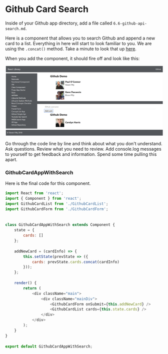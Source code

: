 
# Github Card Search
Inside of your Github app directory, add a file called `6.6-github-api-search.md`. 

Here is a component that allows you to search Github and append a new card to a list. Everything in here will start to look familiar to you. We are using the `.concat()` method. Take a minute to look that up [here](https://developer.mozilla.org/en-US/docs/Web/JavaScript/Reference/Global_Objects/Array/concat).

When you add the component, it should fire off and look like this:


![Github Api](../../assets/8.6.7-api-search.PNG)


Go through the code line by line and think about what you don't understand. Ask questions. Review what you need to review.  Add console.log messages to yourself to get feedback and information.  Spend some time pulling this apart.


### GithubCardAppWithSearch

Here is the final code for this component.

```js
import React from 'react';
import { Component } from 'react';
import GithubCardList from './GithubCardList';
import GithubCardForm from './GithubCardForm';


class GithubCardAppWithSearch extends Component {
    state = {
        cards: []
    };

    addNewCard = (cardInfo) => {
        this.setState(prevState => ({
            cards: prevState.cards.concat(cardInfo)
        }));
    };

    render() {
        return (
            <div className="main">
                <div className="mainDiv">
                    <GithubCardForm onSubmit={this.addNewCard} />
                    <GithubCardList cards={this.state.cards} />
                </div>
            </div>
        );
    }
}

export default GithubCardAppWithSearch;
```
